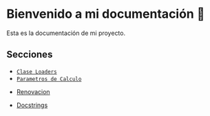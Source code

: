 # Bienvenido a mi documentación 🚀

Esta es la documentación de mi proyecto.

## Secciones

- [`Clase Loaders`](S0_Loaders.md)
- [`Parametros de Calculo`](S1_Parametros_Calculo.md)
<!-- - [Funciones](S2_Funciones.md) -->
<!-- - [Preprocesamiento](S3_Pre_Procesamiento.md) -->
- [Renovacion](S4_Calculos_Renovacion.md)
<!-- - [`Funcion Principal`](S5_Automatizacion_Calculos.md) -->
- [Docstrings](Docstrings.md)




<!-- 








# Welcome to MkDocs

For full documentation visit [mkdocs.org](https://www.mkdocs.org).

## Commands

"* `mkdocs new [dir-name]` - Create a new project.
"* `mkdocs serve` - Start the live-reloading docs server.
"* `mkdocs build` - Build the documentation site.
"* `mkdocs -h` - Print help message and exit.

## Project layout

    mkdocs.yml    # The configuration file.
    docs/
        index.md  # The documentation homepage.
        ...       # Other markdown pages, images and other files.


## Project layou asfdas -->